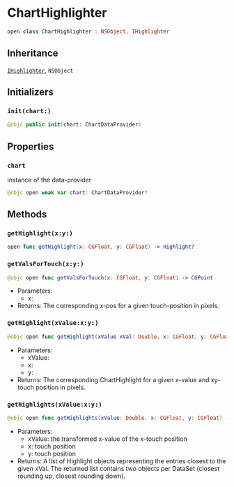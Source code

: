 # ChartHighlighter

``` swift
open class ChartHighlighter : NSObject, IHighlighter
```

## Inheritance

[`IHighlighter`](/IHighlighter), `NSObject`

## Initializers

### `init(chart:)`

``` swift
@objc public init(chart: ChartDataProvider)
```

## Properties

### `chart`

instance of the data-provider

``` swift
@objc open weak var chart: ChartDataProvider?
```

## Methods

### `getHighlight(x:y:)`

``` swift
open func getHighlight(x: CGFloat, y: CGFloat) -> Highlight?
```

### `getValsForTouch(x:y:)`

``` swift
@objc open func getValsForTouch(x: CGFloat, y: CGFloat) -> CGPoint
```

  - Parameters:
      - x:
  - Returns: The corresponding x-pos for a given touch-position in pixels.

### `getHighlight(xValue:x:y:)`

``` swift
@objc open func getHighlight(xValue xVal: Double, x: CGFloat, y: CGFloat) -> Highlight?
```

  - Parameters:
      - xValue:
      - x:
      - y:
  - Returns: The corresponding ChartHighlight for a given x-value and xy-touch position in pixels.

### `getHighlights(xValue:x:y:)`

``` swift
@objc open func getHighlights(xValue: Double, x: CGFloat, y: CGFloat) -> [Highlight]
```

  - Parameters:
      - xValue: the transformed x-value of the x-touch position
      - x: touch position
      - y: touch position
  - Returns: A list of Highlight objects representing the entries closest to the given xVal.
    The returned list contains two objects per DataSet (closest rounding up, closest rounding down).
